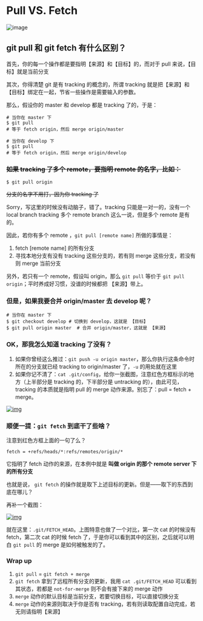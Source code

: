 # Pull VS. Fetch
![image](https://l.ruby-china.org/photo/2017/e51bde23-8ce5-49d7-b9c4-b0a386de6248.png!large)



## git pull 和 git fetch 有什么区别？ 

首先，你的每一个操作都是要指明【来源】和【目标】的，而对于 pull 来说，【目标】就是当前分支

其次，你得清楚 git 是有 tracking 的概念的，所谓 tracking 就是把【来源】和【目标】绑定在一起，节省一些操作是需要输入的参数。

那么，假设你的 master 和 develop 都是 tracking 了的，于是：

```
# 当你在 master 下
$ git pull
# 等于 fetch origin，然后 merge origin/master

# 当你在 develop 下
$ git pull
# 等于 fetch origin，然后 merge origin/develop
```

### ~~如果 tracking 了多个 remote，要指明 remote 的名字，比如：~~

```
$ git pull origin
```

~~分支的名字不用打，因为你 tracking 了~~

Sorry，写这里的时候没有动脑子，错了。tracking 只能是一对一的，没有一个 local branch tracking 多个 remote branch 这么一说，但是多个 remote 是有的。

因此，若你有多个 remote ，`git pull [remote name]` 所做的事情是：

1. fetch [remote name] 的所有分支
2. 寻找本地分支有没有 tracking 这些分支的，若有则 merge 这些分支，若没有则 merge 当前分支

另外，若只有一个 remote，假设叫 origin，那么 `git pull` 等价于 `git pull origin`；平时养成好习惯，没谱的时候都把 【来源】带上。

### 但是，如果我要合并 origin/master 去 develop 呢？

```
# 当你在 master 下
$ git checkout develop # 切换到 develop，这就是 【目标】
$ git pull origin master  # 合并 origin/master，这就是 【来源】
```

### OK，那我怎么知道 tracking 了没有？

1. 如果你曾经这么推过：`git push -u origin master`，那么你执行这条命令时所在的分支就已经 tracking to origin/master 了，`-u` 的用处就在这里
2. 如果你记不清了：`cat .git/config`，给你一张截图，注意红色方框标示的地方（上半部分是 tracking 的，下半部分是 untracking 的），由此可见，tracking 的本质就是指明 pull 的 merge 动作来源。别忘了：pull = fetch + merge。

[![img](https://l.ruby-china.org/photo/2013/d5cef21e0a95973d8494e9e0abbc898c.png)](https://l.ruby-china.org/photo/2013/d5cef21e0a95973d8494e9e0abbc898c.png)

### 顺便一提：`git fetch` 到底干了些啥？

注意到红色方框上面的一句了么？

```
fetch = +refs/heads/*:refs/remotes/origin/*
```

它指明了 fetch 动作的来源，在本例中就是 **叫做 origin 的那个 remote server 下的所有分支**

也就是说， `git fetch` 的操作就是取下上述目标的更新。但是——取下的东西到底在哪儿？

再补一个截图：

[![img](https://l.ruby-china.org/photo/2013/69f0ee7c8a46f90f51483afc4728df41.png)](https://l.ruby-china.org/photo/2013/69f0ee7c8a46f90f51483afc4728df41.png)

就在这里：`.git/FETCH_HEAD`。上图特意也做了一个对比，第一次 cat 的时候没有 fetch，第二次 cat 的时候 fetch 了，于是你可以看到其中的区别，之后就可以明白 `git pull` 的 merge 是如何被触发的了。

### Wrap up

1. `git pull` = `git fetch + merge`
2. `git fetch` 拿到了远程所有分支的更新，我用 `cat .git/FETCH_HEAD` 可以看到其状态，若都是 `not-for-merge` 则不会有接下来的 merge 动作
3. `merge` 动作的默认目标是当前分支，若要切换目标，可以直接切换分支
4. `merge` 动作的来源则取决于你是否有 tracking，若有则读取配置自动完成，若无则请指明【来源】

